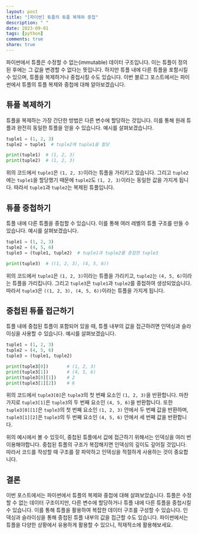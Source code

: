 ```yaml
---
layout: post
title: "[파이썬] 튜플의 튜플 복제와 중첩"
description: " "
date: 2023-09-01
tags: [python]
comments: true
share: true
---
```


파이썬에서 튜플은 수정할 수 없는(immutable) 데이터 구조입니다. 이는 튜플이 정의된 후에는 그 값을 변경할 수 없다는 뜻입니다. 하지만 튜플 내에 다른 튜플을 포함시킬 수 있으며, 튜플을 복제하거나 중첩시킬 수도 있습니다. 이번 블로그 포스트에서는 파이썬에서 튜플의 튜플 복제와 중첩에 대해 알아보겠습니다.

## 튜플 복제하기

튜플을 복제하는 가장 간단한 방법은 다른 변수에 할당하는 것입니다. 이를 통해 원래 튜플과 완전히 동일한 튜플을 얻을 수 있습니다. 예시를 살펴보겠습니다.

```python
tuple1 = (1, 2, 3)
tuple2 = tuple1  # tuple2에 tuple1을 할당

print(tuple1)  # (1, 2, 3)
print(tuple2)  # (1, 2, 3)
```

위의 코드에서 `tuple1`은 `(1, 2, 3)`이라는 튜플을 가리키고 있습니다. 그리고 `tuple2`에는 `tuple1`을 할당했기 때문에 `tuple2`도 `(1, 2, 3)`이라는 동일한 값을 가지게 됩니다. 따라서 `tuple1`과 `tuple2`는 복제된 튜플입니다.

## 튜플 중첩하기

튜플 내에 다른 튜플을 중첩할 수 있습니다. 이를 통해 여러 레벨의 튜플 구조를 만들 수 있습니다. 예시를 살펴보겠습니다.

```python
tuple1 = (1, 2, 3)
tuple2 = (4, 5, 6)
tuple3 = (tuple1, tuple2)  # tuple1과 tuple2를 중첩한 tuple3

print(tuple3)  # ((1, 2, 3), (4, 5, 6))
```

위의 코드에서 `tuple1`은 `(1, 2, 3)`이라는 튜플을 가리키고, `tuple2`는 `(4, 5, 6)`이라는 튜플을 가리킵니다. 그리고 `tuple3`은 `tuple1`과 `tuple2`를 중첩하여 생성되었습니다. 따라서 `tuple3`은 `((1, 2, 3), (4, 5, 6))`이라는 튜플을 가지게 됩니다.

## 중첩된 튜플 접근하기

튜플 내에 중첩된 튜플이 포함되어 있을 때, 튜플 내부의 값을 접근하려면 인덱싱과 슬라이싱을 사용할 수 있습니다. 예시를 살펴보겠습니다.

```python
tuple1 = (1, 2, 3)
tuple2 = (4, 5, 6)
tuple3 = (tuple1, tuple2)

print(tuple3[0])       # (1, 2, 3)
print(tuple3[1])       # (4, 5, 6)
print(tuple3[0][1])    # 2
print(tuple3[1][2])    # 6
```

위의 코드에서 `tuple3[0]`은 `tuple3`의 첫 번째 요소인 `(1, 2, 3)`을 반환합니다. 마찬가지로 `tuple3[1]`은 `tuple3`의 두 번째 요소인 `(4, 5, 6)`을 반환합니다. 또한 `tuple3[0][1]`은 `tuple3`의 첫 번째 요소인 `(1, 2, 3)` 안에서 두 번째 값을 반환하며, `tuple3[1][2]`은 `tuple3`의 두 번째 요소인 `(4, 5, 6)` 안에서 세 번째 값을 반환합니다.

위의 예시에서 볼 수 있듯이, 중첩된 튜플에서 값에 접근하기 위해서는 인덱싱을 여러 번 이용해야합니다. 중첩된 튜플의 구조가 복잡해지면 인덱싱의 깊이도 깊어질 것입니다. 따라서 코드를 작성할 때 구조를 잘 파악하고 인덱싱을 적절하게 사용하는 것이 중요합니다.

## 결론

이번 포스트에서는 파이썬에서 튜플의 복제와 중첩에 대해 살펴보았습니다. 튜플은 수정할 수 없는 데이터 구조이지만, 다른 변수에 할당하거나 튜플 내에 다른 튜플을 중첩시킬 수 있습니다. 이를 통해 튜플을 활용하여 복잡한 데이터 구조를 구성할 수 있습니다. 인덱싱과 슬라이싱을 통해 중첩된 튜플 내부의 값을 접근할 수도 있습니다. 파이썬에서는 튜플을 다양한 상황에서 유용하게 활용할 수 있으니, 적재적소에 활용해보세요.